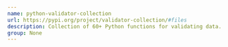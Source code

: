 ```yaml
---
name: python-validator-collection
url: https://pypi.org/project/validator-collection/#files
description: Collection of 60+ Python functions for validating data.
group: None
---
```

